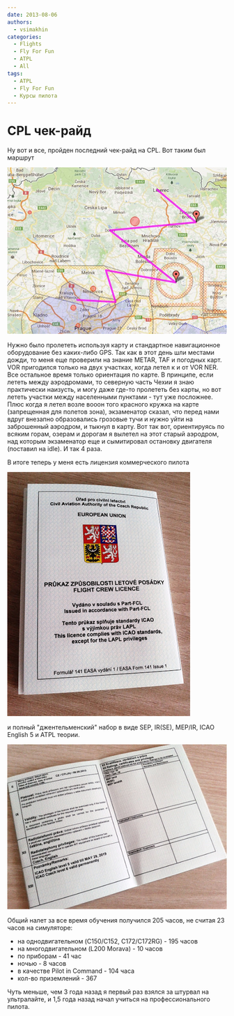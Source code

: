 ```yaml
---
date: 2013-08-06
authors:
  - vsimakhin
categories:
  - Flights
  - Fly For Fun
  - ATPL
  - All
tags:
  - ATPL
  - Fly For Fun
  - Курсы пилота
---
```


# CPL чек-райд

Ну вот и все, пройден последний чек-райд на CPL. Вот таким был маршрут

![](Selection_008.jpg)

Нужно было пролететь используя карту и стандартное навигационное оборудование без каких-либо GPS. Так как в этот день шли местами дожди, то меня еще проверили на знание METAR, TAF и погодных карт. VOR пригодился только на двух участках, когда летел к и от VOR NER. Все остальное время только ориентация по карте. В принципе, если лететь между аэродромами, то северную часть Чехии я знаю практически наизусть, и могу даже где-то пролететь без карты, но вот лететь участки между населенными пунктами - тут уже посложнее. Плюс когда я летел возле вооон того красного кружка на карте (запрещенная для полетов зона), экзаменатор сказал, что перед нами вдруг внезапно образовались грозовые тучи и нужно уйти на заброшенный аэродром, и тыкнул в карту. Вот так вот, ориентируясь по всяким горам, озерам и дорогам я вылетел на этот старый аэродром, над которым экзаменатор еще и сымитировал остановку двигателя (поставил на idle). И так 4 раза.

В итоге теперь у меня есть лицензия коммерческого пилота

![](IMG_20130806_122832.jpg)

и полный "джентельменский" набор в виде SEP, IR(SE), MEP/IR, ICAO English 5 и ATPL теории.

![](IMG_20130806_122900.jpg)

Общий налет за все время обучения получился 205 часов, не считая 23 часов на симуляторе:

* на однодвигательном (C150/C152, C172/C172RG)  - 195 часов
* на многодвигательном (L200 Morava) - 10 часов
* по приборам - 41 час
* ночью - 8 часов
* в качестве Pilot in Command - 104 часа
* кол-во приземлений - 367

Чуть меньше, чем 3 года назад я первый раз взялся за штурвал на ультралайте, и 1,5 года назад начал учиться на профессионального пилота.